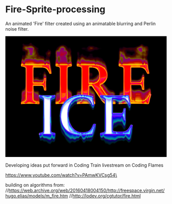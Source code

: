 # Fire-Sprite-processing
An animated 'Fire' filter created using an animatable blurring and Perlin noise filter.



![fire-sprite-procesing](https://github.com/AndrewCraigie/Fire-Sprite-processing/blob/master/fire_ice.png)

Developing ideas put forward in Coding Train livestream on Coding Flames

https://www.youtube.com/watch?v=PAmwKVCsg54\

building on algorithms from: 
//https://web.archive.org/web/20160418004150/http://freespace.virgin.net/hugo.elias/models/m_fire.htm
//http://lodev.org/cgtutor/fire.html
